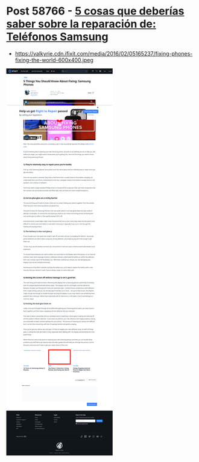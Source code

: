 # Post 58766 - [5 cosas que deberías saber sobre la reparación de: Teléfonos Samsung](https://www.ifixit.com/News/58766/5-cosas-que-deberias-saber-sobre-la-reparacion-de-telefonos-samsung)

- https://valkyrie.cdn.ifixit.com/media/2016/02/05165237/fixing-phones-fixing-the-world-600x400.jpeg

![screencap](screenshots/ab607b3f-d4e9-4fea-9c23-62803f62d084.png)
